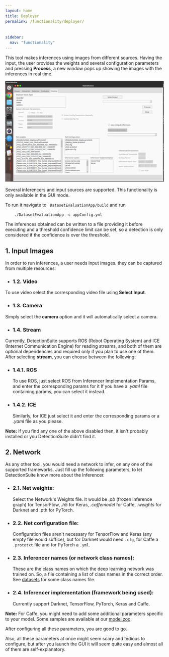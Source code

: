```yaml
---
layout: home
title: Deployer
permalink: /functionality/deployer/


sidebar:
  nav: "functionality"
---
```


This tool makes inferences using images from different sources. Having the input, the user provides the weights and several configuration parameters
and pressing **Process**, a new window pops up showing the images with the inferences in real time.

![DetectionSuite StartUp](../../assets/images/detection_suite_gui.png)

Several inferencers and input sources are supported. This functionality is only available in the GUI mode.


To run it navigate to ``` DatasetEvaluationApp/build``` and run

```
    ./DatasetEvaluationApp -c appConfig.yml 
```

The inferences obtained can be written to a file providing it before executing and a threshold confidence 
limit can be set, so a detection is only considered if the confidence is over the threshold.

## 1. Input Images
In order to run inferences, a user needs input images. they can be captured from multiple resources:

* ### 1.2. Video
To use video select the corresponding video file using **Select Input**.

* ### 1.3. Camera
Simply select the **camera** option and it will automatically select a camera.

* ### 1.4. Stream
Currently, DetectionSuite supports ROS (Robot Operating System) and ICE (Internet Communication Engine) for reading streams,
and both of them are optional dependencies and required only if you plan to use one of them.
After selecting **stream**, you can choose between the following:

   * ### 1.4.1. ROS
        To use ROS, just select ROS from Inferencer Implementation Params, and enter the corresponding params for it
        If you have a *.yaml* file containing params, you can select it instead.

   * ### 1.4.2. ICE
        Similarly, for ICE just select it and enter the corresponding params or a *.yaml* file as you please.

**Note:** If you find any one of the above disabled then, it isn't probably installed or you DetectionSuite didn't find it.

## 2. Network
As any other tool, you would need a network to infer, on any one of the supported frameworks. Just fill up the following parameters,
to let DetectionSuite know more about the Inferencer.
    
   * ### 2.1. Net weights:
        Select the Network's Weights file. It would be *.pb* (frozen inference graph) for TensorFlow, 
        *.h5* for Keras, *.caffemodel* for Caffe, *.weights* for Darknet and .pth for PyTorch.
   * ### 2.2. Net configuration file:
        Configuration files aren't necessary for TensorFlow and Keras (any empty file would suffice), but for Darknet would need ```.cfg```, for Caffe a ```.prototxt``` file and for PyTorch a ```.yml```.
   * ### 2.3. Inferencer names (or network class names):
        These are the class names on which the deep learning network was trained on. So, a file containing a list of class names in the correct order.
        See [datasets](../class_names/) for some class names file.
   * ### 2.4. Inferencer implementation (framework being used):
        Currently support Darknet, TensorFlow, PyTorch, Keras and Caffe.  

**Note:** For Caffe, you might need to add some additional parameters specific to your model. Some samples are available at our [model zoo](../../resources/model_zoo/).
   
After configuring all these parameters, you are good to go.  
  
Also, all these parameters at once might seem scary and tedious to configure, but after you launch the GUI it will seem quite easy
and almost all of them are self-explanatory.